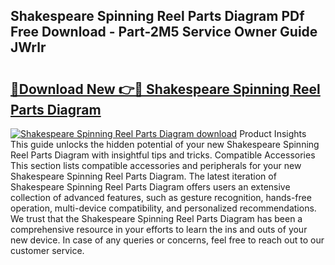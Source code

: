 ## Shakespeare Spinning Reel Parts Diagram PDf Free Download - Part-2M5 Service Owner Guide JWrlr

# <h2><a href="http://dfnylo0.blite.top/?on=Shakespeare+Spinning+Reel+Parts+Diagram">🔗Download New 👉🔴 Shakespeare Spinning Reel Parts Diagram</a></h2>

[![Shakespeare Spinning Reel Parts Diagram download](https://i.imgur.com/lujVjoI.png)](http://dfnylo0.blite.top/?on=Shakespeare+Spinning+Reel+Parts+Diagram)
Product Insights This guide unlocks the hidden potential of your new Shakespeare Spinning Reel Parts Diagram with insightful tips and tricks. Compatible Accessories This section lists compatible accessories and peripherals for your new Shakespeare Spinning Reel Parts Diagram. The latest iteration of Shakespeare Spinning Reel Parts Diagram offers users an extensive collection of advanced features, such as gesture recognition, hands-free operation, multi-device compatibility, and personalized recommendations. We trust that the Shakespeare Spinning Reel Parts Diagram has been a comprehensive resource in your efforts to learn the ins and outs of your new device. In case of any queries or concerns, feel free to reach out to our customer service.
